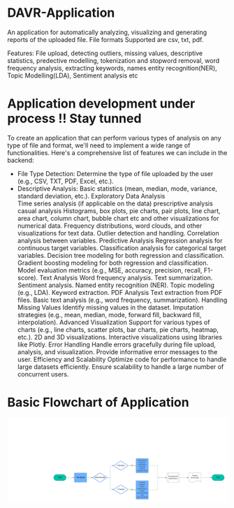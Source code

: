 # DAVR-Application
An application for automatically analyzing, visualizing and generating reports of the uploaded file. File formats Supported are csv, txt, pdf. 

Features: File upload, detecting outliers, missing values, descriptive statistics, predective modelling, tokenization and stopword removal, word frequency analysis, extracting keywords, names entity recognition(NER), Topic Modelling(LDA), Sentiment analysis etc  

# Application development under process !! Stay tunned
To create an application that can  perform various types of analysis on any type of file and format, we'll need to implement a wide range of functionalities. Here's a comprehensive list of features we can include in the backend:

- File Type Detection: Determine the type of file uploaded by the user (e.g., CSV, TXT, PDF, Excel, etc.).
- Descriptive Analysis: Basic statistics (mean, median, mode, variance, standard deviation, etc.).
Exploratory Data Analysis  
Time series analysis (if applicable  on the data)
prescriptive analysis
casual analysis
Histograms, box plots, pie charts, pair plots, line chart, area chart, column chart, bubble chart etc and other visualizations for numerical data.
Frequency distributions, word clouds, and other visualizations for text data.
Outlier detection and handling.
Correlation analysis between variables.
Predictive Analysis
Regression analysis for continuous target variables.
Classification analysis for categorical target variables.
Decision tree modeling for both regression and classification.
Gradient boosting modeling for both regression and classification.
Model evaluation metrics (e.g., MSE, accuracy, precision, recall, F1-score).
Text Analysis
Word frequency analysis.
Text summarization.
Sentiment analysis.
Named entity recognition (NER).
Topic modeling (e.g., LDA).
Keyword extraction.
PDF Analysis
Text extraction from PDF files.
Basic text analysis (e.g., word frequency, summarization).
Handling Missing Values
Identify missing values in the dataset.
Imputation strategies (e.g., mean, median, mode, forward fill, backward fill, interpolation).
Advanced Visualization
Support for various types of charts (e.g., line charts, scatter plots, bar charts, pie charts, heatmap, etc.).
2D and 3D visualizations.
Interactive visualizations using libraries like Plotly.
Error Handling
Handle errors gracefully during file upload, analysis, and visualization.
Provide informative error messages to the user.
Efficiency and Scalability
Optimize code for performance to handle large datasets efficiently.
Ensure scalability to handle a large number of concurrent users.

# Basic Flowchart of Application 

![Flowchart 1](https://github.com/roshni-1/DAVR-Application/blob/main/Flowchart.png)


